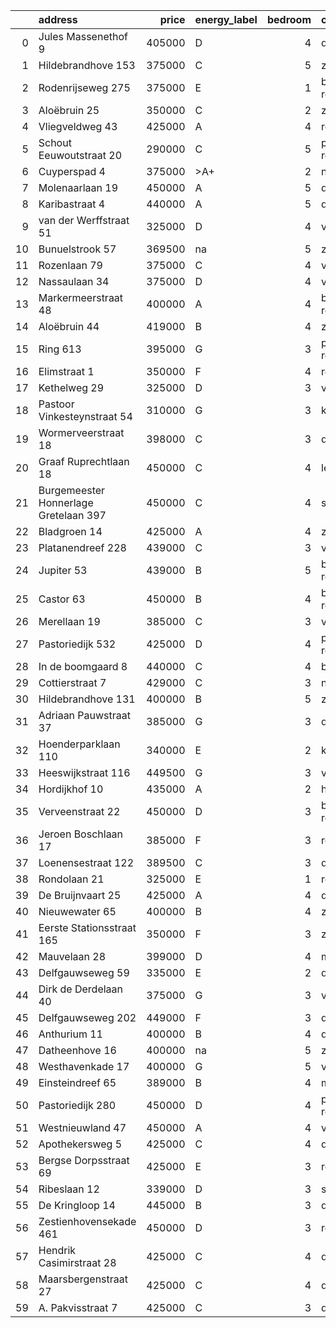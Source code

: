 |    | address                               |   price | energy_label   |   bedroom | city                |   house_age |   house_id |
|---:|:--------------------------------------|--------:|:---------------|----------:|:--------------------|------------:|-----------:|
|  0 | Jules Massenethof 9                   |  405000 | D              |         4 | den-haag            |          43 |   42313778 |
|  1 | Hildebrandhove 153                    |  375000 | C              |         5 | zoetermeer          |          46 |   43498791 |
|  2 | Rodenrijseweg 275                     |  375000 | E              |         1 | berkel-en-rodenrijs |         104 |   43472231 |
|  3 | Aloëbruin 25                          |  350000 | C              |         2 | zoetermeer          |          34 |   43400513 |
|  4 | Vliegveldweg 43                       |  425000 | A              |         4 | rotterdam           |          65 |   43473799 |
|  5 | Schout Eeuwoutstraat 20               |  290000 | C              |         5 | pernis-rotterdam    |          47 |   43408539 |
|  6 | Cuyperspad 4                          |  375000 | >A+            |         2 | nootdorp            |          21 |   43489041 |
|  7 | Molenaarlaan 19                       |  450000 | A              |         5 | de-lier             |          23 |   43408456 |
|  8 | Karibastraat 4                        |  440000 | A              |         5 | delft               |          34 |   43495676 |
|  9 | van der Werffstraat 51                |  325000 | D              |         4 | vlaardingen         |          65 |   43400613 |
| 10 | Bunuelstrook 57                       |  369500 | na             |         5 | zoetermeer          |          46 |   43402563 |
| 11 | Rozenlaan 79                          |  375000 | C              |         4 | vlaardingen         |          96 |   43490316 |
| 12 | Nassaulaan 34                         |  375000 | D              |         4 | vlaardingen         |          86 |   43402797 |
| 13 | Markermeerstraat 48                   |  400000 | A              |         4 | berkel-en-rodenrijs |          14 |   43407490 |
| 14 | Aloëbruin 44                          |  419000 | B              |         4 | zoetermeer          |          34 |   43401627 |
| 15 | Ring 613                              |  395000 | G              |         3 | pernis-rotterdam    |          97 |   43496243 |
| 16 | Elimstraat 1                          |  350000 | F              |         4 | rotterdam           |          66 |   43497013 |
| 17 | Kethelweg 29                          |  325000 | D              |         3 | vlaardingen         |          91 |   43452830 |
| 18 | Pastoor Vinkesteynstraat 54           |  310000 | G              |         3 | kwintsheul          |          86 |   43459042 |
| 19 | Wormerveerstraat 18                   |  398000 | C              |         3 | den-haag            |          74 |   43465786 |
| 20 | Graaf Ruprechtlaan 18                 |  450000 | C              |         4 | leidschendam        |          59 |   43490706 |
| 21 | Burgemeester Honnerlage Gretelaan 397 |  450000 | C              |         4 | schiedam            |          35 |   43481836 |
| 22 | Bladgroen 14                          |  425000 | A              |         4 | zoetermeer          |          36 |   43406442 |
| 23 | Platanendreef 228                     |  439000 | C              |         3 | vlaardingen         |          38 |   42321057 |
| 24 | Jupiter 53                            |  439000 | B              |         5 | berkel-en-rodenrijs |          51 |   43493158 |
| 25 | Castor 63                             |  450000 | B              |         4 | berkel-en-rodenrijs |          51 |   43479500 |
| 26 | Merellaan 19                          |  385000 | C              |         3 | vlaardingen         |          88 |   43492016 |
| 27 | Pastoriedijk 532                      |  425000 | D              |         4 | pernis-rotterdam    |        2024 |   43405993 |
| 28 | In de boomgaard 8                     |  440000 | C              |         4 | bergschenhoek       |          56 |   43497516 |
| 29 | Cottierstraat 7                       |  429000 | C              |         3 | naaldwijk           |          33 |   43465417 |
| 30 | Hildebrandhove 131                    |  400000 | B              |         5 | zoetermeer          |          45 |   43495847 |
| 31 | Adriaan Pauwstraat 37                 |  385000 | G              |         3 | delft               |          96 |   43494940 |
| 32 | Hoenderparklaan 110                   |  340000 | E              |         2 | kwintsheul          |          99 |   43487870 |
| 33 | Heeswijkstraat 116                    |  449500 | G              |         3 | voorburg            |          74 |   43483781 |
| 34 | Hordijkhof 10                         |  435000 | A              |         2 | honselersdijk       |          23 |   43403708 |
| 35 | Verveenstraat 22                      |  450000 | D              |         3 | berkel-en-rodenrijs |          64 |   43485847 |
| 36 | Jeroen Boschlaan 17                   |  385000 | F              |         3 | rotterdam           |          93 |   43470370 |
| 37 | Loenensestraat 122                    |  389500 | C              |         3 | den-haag            |         118 |   42324079 |
| 38 | Rondolaan 21                          |  325000 | E              |         1 | rotterdam           |         108 |   42116063 |
| 39 | De Bruijnvaart 25                     |  425000 | A              |         4 | den-haag            |          21 |   43407078 |
| 40 | Nieuwewater 65                        |  400000 | B              |         4 | zoetermeer          |          50 |   43491452 |
| 41 | Eerste Stationsstraat 165             |  350000 | F              |         3 | zoetermeer          |         117 |   43492578 |
| 42 | Mauvelaan 28                          |  399000 | D              |         4 | maassluis           |          63 |   43409225 |
| 43 | Delfgauwseweg 59                      |  335000 | E              |         2 | delft               |         123 |   43463215 |
| 44 | Dirk de Derdelaan 40                  |  375000 | G              |         3 | vlaardingen         |          65 |   43406419 |
| 45 | Delfgauwseweg 202                     |  449000 | F              |         3 | delft               |          97 |   43402388 |
| 46 | Anthurium 11                          |  400000 | B              |         4 | de-lier             |          42 |   43490064 |
| 47 | Datheenhove 16                        |  400000 | na             |         5 | zoetermeer          |          48 |   43402220 |
| 48 | Westhavenkade 17                      |  400000 | G              |         5 | vlaardingen         |         124 |   42196845 |
| 49 | Einsteindreef 65                      |  389000 | B              |         4 | maassluis           |          41 |   43408652 |
| 50 | Pastoriedijk 280                      |  450000 | D              |         4 | pernis-rotterdam    |         124 |   42316553 |
| 51 | Westnieuwland 47                      |  450000 | A              |         4 | vlaardingen         |          25 |   42321236 |
| 52 | Apothekersweg 5                       |  425000 | C              |         4 | delft               |          34 |   42327517 |
| 53 | Bergse Dorpsstraat 69                 |  425000 | E              |         3 | rotterdam           |         103 |   42302697 |
| 54 | Ribeslaan 12                          |  339000 | D              |         3 | schiedam            |          69 |   43497423 |
| 55 | De Kringloop 14                       |  445000 | B              |         3 | delft               |          32 |   43401598 |
| 56 | Zestienhovensekade 461                |  450000 | D              |         3 | rotterdam           |          66 |   43408068 |
| 57 | Hendrik Casimirstraat 28              |  425000 | C              |         4 | delft               |          75 |   43474953 |
| 58 | Maarsbergenstraat 27                  |  425000 | C              |         4 | den-haag            |          75 |   43497367 |
| 59 | A. Pakvisstraat 7                     |  425000 | C              |         3 | den-haag            |          42 |   43496246 |